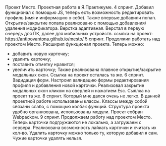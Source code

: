 Проект Место.
Проектная работа в Я.Практикуме. 4 спринт.
Добавил функционал с помощью JS, теперь есть возможность редактировать профиль (имя и информацию о себе).
Также впервые добавили попап. 
Открытие/закрытие попапа реализовано с помощью добавления/удаления модификатора.
Верстка адаптивная. Верстал в первую очередь для ПК, далее для мобильных устройств.
ссылка на проект: https://antipovantona.github.io/mesto/
5 спринт.
Продолжил работать над проектом Место.
Расширил функционал проекта.
Теперь можно:
- добавить новую карточку;
- удалить карточку;
- поставить отметку нравится;
- увеличить карточку;
Также реализована плавное открытие/закрытие модальных окон.
Ссылка на проект осталась та же.
6 спринт.
Вадидация форм.
Настроил валидацию формы редактирования профиля и добавления новой карточки.
Реализовал закрытие модальных окон кликом на оверлей и нажатием Esc.
Сыллка на проект та же.
8 спринт.
Который мне дался очень не легко.
В данной проектной работе использованы классы.
Классы между собой связаны слабо, с помощью колбэк функций.
Структура проекта удобно организована, использованы модули.
Проект собран Webpackом.
9 спринт.
Продолжаем работу над проектом Место.
Теперь карточки подгружаются не локально, а загружаем с сервера.
Реализована возможность лайкать карточки и считать их кол-во.
Удалить карточку можно только ту, которую добавил я сам.
Чужие карточки удалять нельзя.